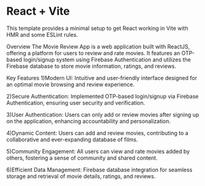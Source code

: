 # React + Vite

This template provides a minimal setup to get React working in Vite with HMR and some ESLint rules.

Overview
The Movie Review App is a web application built with ReactJS, offering a platform for users to review and rate movies. It features an OTP-based login/signup system using Firebase Authentication and utilizes the Firebase database to store movie information, ratings, and reviews.

Key Features
1)Modern UI: Intuitive and user-friendly interface designed for an optimal movie browsing and review experience.

2)Secure Authentication: Implemented OTP-based login/signup via Firebase Authentication, ensuring user security and verification.

3)User Authentication: Users can only add or review movies after signing up on the application, enhancing accountability and personalization.

4)Dynamic Content: Users can add and review movies, contributing to a collaborative and ever-expanding database of films.

5)Community Engagement: All users can view and rate movies added by others, fostering a sense of community and shared content.

6)Efficient Data Management: Firebase database integration for seamless storage and retrieval of movie details, ratings, and reviews.
